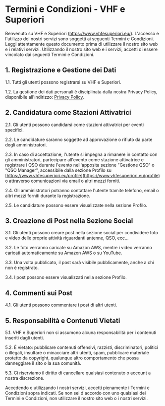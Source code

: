 # Termini e Condizioni - VHF e Superiori

Benvenuto su VHF e Superiori (https://www.vhfesuperiori.eu/). L'accesso e l'utilizzo dei nostri servizi sono soggetti ai seguenti Termini e Condizioni. Leggi attentamente questo documento prima di utilizzare il nostro sito web e i relativi servizi. Utilizzando il nostro sito web e i servizi, accetti di essere vincolato dai seguenti Termini e Condizioni.

## 1. Registrazione e Gestione dei Dati

1.1. Tutti gli utenti possono registrarsi su VHF e Superiori.

1.2. La gestione dei dati personali è disciplinata dalla nostra Privacy Policy, disponibile all'indirizzo: [Privacy Policy](https://www.vhfesuperiori.eu/document/privacy).

## 2. Candidatura come Stazioni Attivatrici

2.1. Gli utenti possono candidarsi come stazioni attivatrici per eventi specifici.

2.2. Le candidature saranno soggette ad approvazione o rifiuto da parte degli amministratori.

2.3. In caso di accettazione, l'utente si impegna a rimanere in contatto con gli amministratori, partecipare all'evento come stazione attivatrice e registrare i QSO durante l'evento nell'apposita sezione "Gestione QSO" o "QSO Manager", accessibile dalla sezione Profilo su [https://www.vhfesuperiori.eu/profile](https://www.vhfesuperiori.eu/profile) o attraverso comunicazioni via email o altri mezzi forniti.

2.4. Gli amministratori potranno contattare l'utente tramite telefono, email o altri mezzi forniti durante la registrazione.

2.5. Le candidature possono essere visualizzate nella sezione Profilo.

## 3. Creazione di Post nella Sezione Social

3.1. Gli utenti possono creare post nella sezione social per condividere foto e video delle proprie attività riguardanti antenne, QSO, ecc...

3.2. Le foto verranno caricate su Amazon AWS, mentre i video verranno caricati automaticamente su Amazon AWS o su YouTube.

3.3. Una volta pubblicato, il post sarà visibile pubblicamente, anche a chi non è registrato.

3.4. I post possono essere visualizzati nella sezione Profilo.

## 4. Commenti sui Post

4.1. Gli utenti possono commentare i post di altri utenti.

## 5. Responsabilità e Contenuti Vietati

5.1. VHF e Superiori non si assumono alcuna responsabilità per i contenuti inseriti dagli utenti.

5.2. È vietato: pubblicare contenuti offensivi, razzisti, discriminatori, politici o illegali, insultare o minacciare altri utenti, spam, pubblicare materiale protetto da copyright, qualunque altro comportamento che possa danneggiare il sito o la sua comunità.

5.3. Ci riserviamo il diritto di cancellare qualsiasi contenuto o account a nostra discrezione.

Accedendo e utilizzando i nostri servizi, accetti pienamente i Termini e Condizioni sopra indicati. Se non sei d'accordo con uno qualsiasi dei Termini e Condizioni, non utilizzare il nostro sito web o i nostri servizi.


